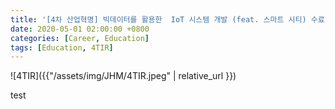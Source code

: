 ```yaml
---
title: '[4차 산업혁명] 빅데이터를 활용한  IoT 시스템 개발 (feat. 스마트 시티) 수료'
date: 2020-05-01 02:00:00 +0800
categories: [Career, Education]
tags: [Education, 4TIR]
---
```


 ![4TIR]({{"/assets/img/JHM/4TIR.jpeg" | relative_url }})




test

